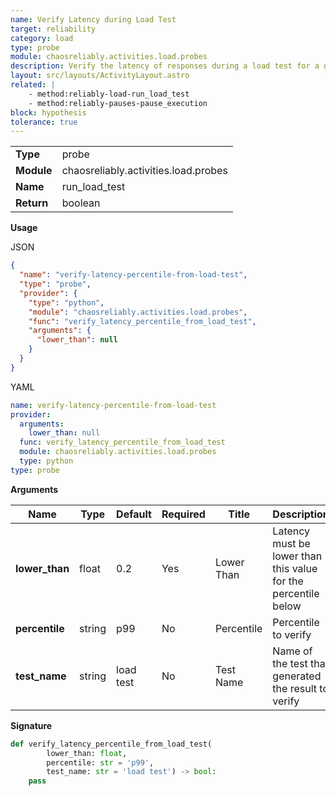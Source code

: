 ```yaml
---
name: Verify Latency during Load Test
target: reliability
category: load
type: probe
module: chaosreliably.activities.load.probes
description: Verify the latency of responses during a load test for a given percentile
layout: src/layouts/ActivityLayout.astro
related: |
    - method:reliably-load-run_load_test
    - method:reliably-pauses-pause_execution
block: hypothesis
tolerance: true
---
```


|            |                                     |
| ---------- | ----------------------------------- |
| **Type**   | probe                              |
| **Module** | chaosreliably.activities.load.probes |
| **Name**   | run_load_test                        |
| **Return** | boolean                                |

**Usage**

JSON

```json
{
  "name": "verify-latency-percentile-from-load-test",
  "type": "probe",
  "provider": {
    "type": "python",
    "module": "chaosreliably.activities.load.probes",
    "func": "verify_latency_percentile_from_load_test",
    "arguments": {
      "lower_than": null
    }
  }
}
```

YAML

```yaml
name: verify-latency-percentile-from-load-test
provider:
  arguments:
    lower_than: null
  func: verify_latency_percentile_from_load_test
  module: chaosreliably.activities.load.probes
  type: python
type: probe
```

**Arguments**

| Name             | Type    | Default | Required | Title             | Description                                                                                                 |
| ---------------- | ------- | ------- | -------- | ----------------- | ----------------------------------------------------------------------------------------------------------- |
| **lower_than**     | float  |   0.2   | Yes      | Lower Than | Latency must be lower than this value for the percentile below          |
| **percentile**         | string | p99    | No      | Percentile              | Percentile to verify                                                    |
| **test_name**         | string | load test     | No      | Test Name              | Name of the test that generated the result to verify                                                    |

**Signature**

```python
def verify_latency_percentile_from_load_test(
        lower_than: float,
        percentile: str = 'p99',
        test_name: str = 'load test') -> bool:
    pass
```
